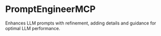# PromptEngineerMCP
Enhances LLM prompts with refinement, adding details and guidance for optimal LLM performance.
